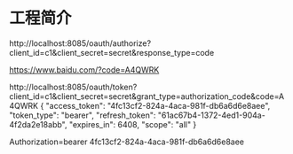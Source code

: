 # 工程简介


http://localhost:8085/oauth/authorize?client_id=c1&client_secret=secret&response_type=code

https://www.baidu.com/?code=A4QWRK

http://localhost:8085/oauth/token?client_id=c1&client_secret=secret&grant_type=authorization_code&code=A4QWRK
{
    "access_token": "4fc13cf2-824a-4aca-981f-db6a6d6e8aee",
    "token_type": "bearer",
    "refresh_token": "61ac67b4-1372-4ed1-904a-4f2da2e18abb",
    "expires_in": 6408,
    "scope": "all"
}


Authorization=bearer 4fc13cf2-824a-4aca-981f-db6a6d6e8aee

